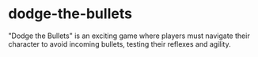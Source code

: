 # dodge-the-bullets
"Dodge the Bullets" is an exciting game where players must navigate their character to avoid incoming bullets, testing their reflexes and agility.

